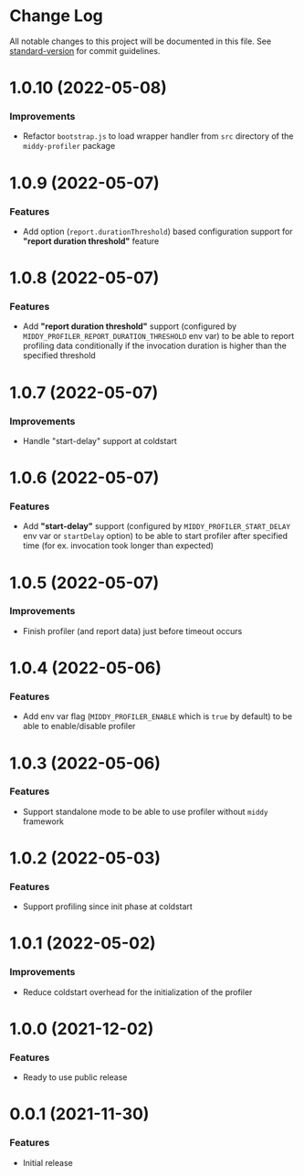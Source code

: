 # Change Log

All notable changes to this project will be documented in this file. 
See [standard-version](https://github.com/conventional-changelog/standard-version) for commit guidelines.

<a name="1.0.10"></a>
# 1.0.10 (2022-05-08)

### Improvements

* Refactor `bootstrap.js` to load wrapper handler from `src` directory of the `middy-profiler` package

<a name="1.0.9"></a>
# 1.0.9 (2022-05-07)

### Features

* Add option (`report.durationThreshold`) based configuration support for **"report duration threshold"** feature

<a name="1.0.8"></a>
# 1.0.8 (2022-05-07)

### Features

* Add **"report duration threshold"** support  (configured by `MIDDY_PROFILER_REPORT_DURATION_THRESHOLD` env var) to be able to report profiling data conditionally if the invocation duration is higher than the specified threshold

<a name="1.0.7"></a>
# 1.0.7 (2022-05-07)

### Improvements

* Handle "start-delay" support at coldstart

<a name="1.0.6"></a>
# 1.0.6 (2022-05-07)

### Features

* Add **"start-delay"** support (configured by `MIDDY_PROFILER_START_DELAY` env var or `startDelay` option) to be able to start profiler after specified time (for ex. invocation took longer than expected)

<a name="1.0.5"></a>
# 1.0.5 (2022-05-07)

### Improvements

* Finish profiler (and report data) just before timeout occurs

<a name="1.0.4"></a>
# 1.0.4 (2022-05-06)

### Features

* Add env var flag (`MIDDY_PROFILER_ENABLE` which is `true` by default) to be able to enable/disable profiler

<a name="1.0.3"></a>
# 1.0.3 (2022-05-06)

### Features

* Support standalone mode to be able to use profiler without `middy` framework

<a name="1.0.2"></a>
# 1.0.2 (2022-05-03)

### Features

* Support profiling since init phase at coldstart

<a name="1.0.1"></a>
# 1.0.1 (2022-05-02)

### Improvements

* Reduce coldstart overhead for the initialization of the profiler

<a name="1.0.0"></a>
# 1.0.0 (2021-12-02)

### Features

* Ready to use public release 

<a name="0.0.1"></a>
# 0.0.1 (2021-11-30)

### Features

* Initial release
